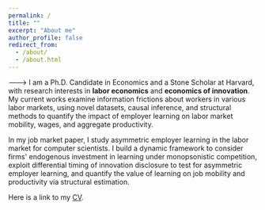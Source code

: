 ```yaml
---
permalink: /
title: ""
excerpt: "About me"
author_profile: false
redirect_from: 
  - /about/
  - /about.html
---
```

<!--- 
 <!--![github small](/images/JM_profile.jpg) -->
<!-- <img src="/images/JM_profile.jpg" alt="drawing" width="200" height="235" style="float: left; padding-right:15px"/>  -->
--->
I am a Ph.D. Candidate in Economics and a Stone Scholar at Harvard, with research interests in **labor economics** and **economics of innovation**. My current works examine information frictions about workers in various labor markets, using novel datasets, causal inference, and structural methods to quantify the impact of employer learning on labor market mobility, wages, and aggregate productivity. 

In my job market paper, I study asymmetric employer learning in the labor market for computer scientists. I build a dynamic framework to consider firms' endogenous investment in learning under monopsonistic competition, exploit differential timing of innovation disclosure to test for asymmetric employer learning, and quantify the value of learning on job mobility and productivity via structural estimation. 

Here is a link to my [CV](/files/AW_CV_2023.pdf). 

